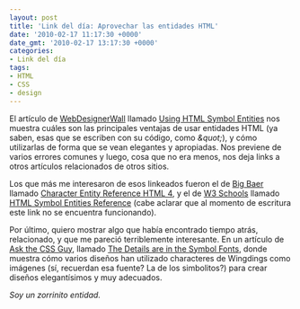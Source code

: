 ```yaml
---
layout: post
title: 'Link del día: Aprovechar las entidades HTML'
date: '2010-02-17 11:17:30 +0000'
date_gmt: '2010-02-17 13:17:30 +0000'
categories:
- Link del día
tags:
- HTML
- CSS
- design
---
```


El artículo de [WebDesignerWall](http://www.webdesignerwall.com/) llamado [Using HTML Symbol Entities](http://www.webdesignerwall.com/tutorials/using-html-symbol-entities/) nos muestra cuáles son las principales ventajas de usar entidades HTML (ya saben, esas que se escriben con su código, como _&amp;quot;_), y cómo utilizarlas de forma que se vean elegantes y apropiadas. Nos previene de varios errores comunes y luego, cosa que no era menos, nos deja links a otros artículos relacionados de otros sitios.

Los que más me interesaron de esos linkeados fueron el de [Big Baer](http://www.bigbaer.com/) llamado [Character Entity Reference HTML 4](http://www.bigbaer.com/reference/character_entity_reference.htm), y el de [W3 Schools](http://www.w3schools.com/) llamado [HTML Symbol Entities Reference](http://www.w3schools.com/tags/ref_symbols.asp) (cabe aclarar que al momento de escritura este link no se encuentra funcionando).

Por último, quiero mostrar algo que había encontrado tiempo atrás, relacionado, y que me pareció terriblemente interesante. En un artículo de [Ask the CSS Guy](http://www.askthecssguy.com/), llamado [The Details are in the Symbol Fonts](http://www.askthecssguy.com/2007/02/the_details_are_in_the_symbol_1.html), donde muestra cómo varios diseños han utilizado characteres de Wingdings como imágenes (sí, recuerdan esa fuente? La de los simbolitos?) para crear diseños elegantísimos y muy adecuados.

_Soy un zorrinito entidad._
